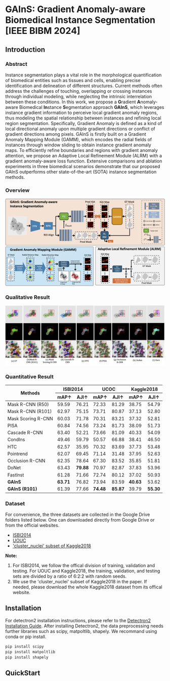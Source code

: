 # GAInS: Gradient Anomaly-aware Biomedical Instance Segmentation [IEEE BIBM 2024]

## Introduction

### Abstract
Instance segmentation plays a vital role in the morphological quantification of biomedical entities such as tissues and cells, enabling precise identification and delineation of different structures. Current methods often address the challenges of touching, overlapping or crossing instances through individual modeling, while neglecting the intrinsic interrelation between these conditions.
In this work, we propose a **G**radient **A**nomaly-aware Biomedical **In**stance **S**egmentation approach **GAInS**, which leverages instance gradient information to perceive local gradient anomaly regions, thus modeling the spatial relationship between instances and refining local region segmentation. Specifically, Gradient Anomaly is defined as a kind of local directional anomaly upon multiple gradient directions or conflict of gradient directions among pixels. GAInS is firstly built on a Gradient Anomaly Mapping Module (GAMM), which encodes the radial fields of instances through window sliding to obtain instance gradient anomaly maps. To efficiently refine boundaries and regions with gradient anomaly attention, we propose an Adaptive Local Refinement Module (ALRM) with a gradient anomaly-aware loss function.
Extensive comparisons and ablation experiments in three biomedical scenarios demonstrate that our proposed GAInS outperforms other state-of-the-art (SOTA) instance segmentation methods.
### Overview
![Overview of the proposed GAInS.](overview_fig.png)
### Qualitative Result
![Qualitative Result of our GAInS and other SOTA methods.](visualization.png)
### Quantitative Result
<table>
  <thead>
    <tr>
      <th rowspan="2">Methods</th>
      <th colspan="2">ISBI2014</th>
      <th colspan="2">UCOC</th>
      <th colspan="2">Kaggle2018</th>
    </tr>
    <tr>
      <th>mAP↑</th>
      <th>AJI↑</th>
      <th>mAP↑</th>
      <th>AJI↑</th>
      <th>mAP↑</th>
      <th>AJI↑</th>
    </tr>
  </thead>
  <tbody>
    <tr>
      <td>Mask R-CNN (R50)</td>
      <td>59.59</td>
      <td>76.21</td>
      <td>72.33</td>
      <td>81.29</td>
      <td>38.75</td>
      <td>54.79</td>
    </tr>
    <tr>
      <td>Mask R-CNN (R101)</td>
      <td>62.97</td>
      <td>75.15</td>
      <td>73.71</td>
      <td>80.87</td>
      <td>37.13</td>
      <td>52.80</td>
    </tr>
    <tr>
      <td>Mask Scoring R-CNN</td>
      <td>60.03</td>
      <td>71.78</td>
      <td>70.31</td>
      <td>83.21</td>
      <td>37.32</td>
      <td>52.81</td>
    </tr>
    <tr>
      <td>PISA</td>
      <td>60.84</td>
      <td>74.56</td>
      <td>73.24</td>
      <td>81.73</td>
      <td>38.09</td>
      <td>51.73</td>
    </tr>
    <tr>
      <td>Cascade R-CNN</td>
      <td>63.40</td>
      <td>52.21</td>
      <td>73.66</td>
      <td>81.09</td>
      <td>40.33</td>
      <td>54.09</td>
    </tr>
    <tr>
      <td>CondIns</td>
      <td>49.46</td>
      <td>59.79</td>
      <td>50.57</td>
      <td>66.88</td>
      <td>38.41</td>
      <td>46.50</td>
    </tr>
    <tr>
      <td>HTC</td>
      <td>62.57</td>
      <td>35.95</td>
      <td>70.32</td>
      <td>83.69</td>
      <td>37.73</td>
      <td>53.48</td>
    </tr>
    <tr>
      <td>Pointrend</td>
      <td>62.07</td>
      <td>69.45</td>
      <td>71.14</td>
      <td>31.48</td>
      <td>37.95</td>
      <td>52.63</td>
    </tr>
    <tr>
      <td>Occlusion R-CNN</td>
      <td>62.35</td>
      <td>78.64</td>
      <td>67.30</td>
      <td>83.52</td>
      <td>35.85</td>
      <td>51.81</td>
    </tr>
    <tr>
      <td>DoNet</td>
      <td>63.43</td>
      <td><strong>79.88</strong></td>
      <td>70.97</td>
      <td>82.87</td>
      <td>37.83</td>
      <td>53.96</td>
    </tr>
    <tr>
      <td>FastInst</td>
      <td>61.28</td>
      <td>71.66</td>
      <td>72.74</td>
      <td>80.12</td>
      <td>37.02</td>
      <td>50.93</td>
    </tr>
    <tr>
      <td><strong>GAInS</strong></td>
      <td><strong>63.71</strong></td>
      <td>76.82</td>
      <td>73.94</td>
      <td>83.59</td>
      <td><strong>40.63</strong></td>
      <td>53.62</td>
    </tr>
    <tr>
      <td><strong>GAInS (R101)</strong></td>
      <td>61.39</td>
      <td>77.66</td>
      <td><strong>74.48</strong></td>
      <td><strong>85.87</strong></td>
      <td>39.79</td>
      <td><strong>55.30</strong></td>
    </tr>
  </tbody>
</table>

### Dataset
For convenience, the three datasets are collected in the Google Drive folders listed below. One can downloaded directly from Google Drive or from the official websites. 
- [ISBI2014](https://drive.google.com/drive/folders/1a3_Gc4synvTUrP593L6C05II3_YK2CeP?usp=sharing)
- [UOUC](https://drive.google.com/drive/folders/192ippUdETwGp9Wrowt3oCGU_wAALN8_E?usp=sharing)
- ['cluster_nuclei' subset of Kaggle2018](https://drive.google.com/drive/folders/1o_VoeV7Ip_jLbRCeRkaMgPzTx_XnceOO?usp=sharing)

**Note:**  
1. For ISBI2014, we follow the offical division of training, validation and testing. For UOUC and Kaggle2018, the training, validation, and testing sets are divided by a ratio of 6:2:2 with random seeds. 
2. We use the 'cluster_nuclei' subset of Kaggle2018 in the paper. If needed, please download the whole Kaggle2018 dataset from its offical website.

## Installation
For detectron2 installation instructions, please refer to the [Detectron2 Installation Guide](detectron2/INSTALL.md). After installing Detectron2, the data preprocessing needs further libraries such as scipy, matpoltlib, shapely. We recommand using conda or pip install.
``` bash
pip install scipy
pip install matpoltlib
pip install shapely
``` 

## QuickStart
